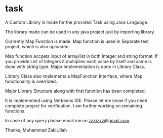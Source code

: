 # task

A Custom Library is made for the provided Task using Java Language.

The library made can be used in any java project just by importing library.

Currently Map Function is made. Map function is used in Separate test project, which is also uploaded.

Map function accpets input of array/list in both Integer and string format.
If you provide List of Integers it multiplies each value by itself and same is done with string type. 
Major implementation is done in Library Class.

Library Class also implements a MapFunction Interface, where Map functionality is overrided.

Major Library Structure along with first function has been completed.

It is implemented using Netbeans IDE.
Please let me know if you need complete project for verification.
I am further working on remaining functions.

In case of any query please email me on zakizxz@gmail.com

Thanks,
Muhammad ZakiUllah
